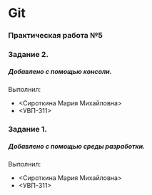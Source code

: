 # Git
### Практическая работа №5
### Задание 2.
##### Добавлено с помощью консоли.
Выполнил:
* <Сироткина Мария Михайловна>
* <УВП-311>

### Задание 1.
##### Добавлено с помощью среды разработки.
Выполнил:
* <Сироткина Мария Михайловна>
* <УВП-311>

